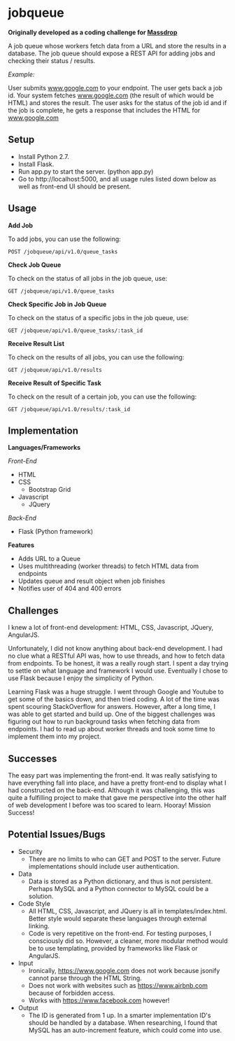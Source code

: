 # jobqueue
**Originally developed as a coding challenge for [Massdrop](https://www.massdrop.com)**

A job queue whose workers fetch data from a URL and store the results in a database.  The job queue should expose a REST API for adding jobs and checking their status / results.

_Example:_

User submits www.google.com to your endpoint.  The user gets back a job id. Your system fetches www.google.com (the result of which would be HTML) and stores the result.  The user asks for the status of the job id and if the job is complete, he gets a response that includes the HTML for www.google.com

## Setup
* Install Python 2.7.
* Install Flask.
* Run app.py to start the server. (python app.py)
* Go to http://localhost:5000, and all usage rules listed down below as well as front-end UI should be present.

## Usage
**Add Job**

To add jobs, you can use the following:

<code>POST /jobqueue/api/v1.0/queue_tasks</code>

**Check Job Queue**

To check on the status of all jobs in the job queue, use:

<code>GET /jobqueue/api/v1.0/queue_tasks</code>

**Check Specific Job in Job Queue**

To check on the status of a specific jobs in the job queue, use:

<code>GET /jobqueue/api/v1.0/queue_tasks/:task_id</code>

**Receive Result List**

To check on the results of all jobs, you can use the following:

<code>GET /jobqueue/api/v1.0/results</code>

**Receive Result of Specific Task**

To check on the result of a certain job, you can use the following:

<code>GET /jobqueue/api/v1.0/results/:task_id</code>

## Implementation
**Languages/Frameworks**

_Front-End_
* HTML
* CSS
  * Bootstrap Grid
* Javascript
  * JQuery

_Back-End_
* Flask (Python framework)

**Features**

* Adds URL to a Queue
* Uses multithreading (worker threads) to fetch HTML data from endpoints
* Updates queue and result object when job finishes
* Notifies user of 404 and 400 errors

## Challenges

I knew a lot of front-end development: HTML, CSS, Javascript, JQuery, AngularJS.

Unfortunately, I did not know anything about back-end development. I had no clue what a RESTful API was, how to use threads, and how to fetch data from endpoints. To be honest, it was a really rough start. I spent a day trying to settle on what language and framework I would use. Eventually I chose to use Flask because I enjoy the simplicity of Python.

Learning Flask was a huge struggle. I went through Google and Youtube to get some of the basics down, and then tried coding. A lot of the time was spent scouring StackOverflow for answers. However, after a long time, I was able to get started and build up. One of the biggest challenges was figuring out how to run background tasks when fetching data from endpoints. I had to read up about worker threads and took some time to implement them into my project.

## Successes

The easy part was implementing the front-end. It was really satisfying to have everything fall into place, and have a pretty front-end to display what I had constructed on the back-end. Although it was challenging, this was quite a fulfilling project to make that gave me perspective into the other half of web development I before was too scared to learn. Hooray! Mission Success!

## Potential Issues/Bugs
* Security
  * There are no limits to who can GET and POST to the server. Future implementations should include user authentication.
* Data
  * Data is stored as a Python dictionary, and thus is not persistent. Perhaps MySQL and a Python connector to MySQL could be a solution.
* Code Style
  * All HTML, CSS, Javascript, and JQuery is all in templates/index.html. Better style would separate these languages through external linking.
  * Code is very repetitive on the front-end. For testing purposes, I consciously did so. However, a cleaner, more modular method would be to use templating, provided by frameworks like Flask or AngularJS.
* Input
  * Ironically, https://www.google.com does not work because jsonify cannot parse through the HTML String.
  * Does not work with websites such as https://www.airbnb.com because of forbidden access.
  * Works with https://www.facebook.com however!
* Output
  * The ID is generated from 1 up. In a smarter implementation ID's should be handled by a database. When researching, I found that MySQL has an auto-increment feature, which could come into use.
